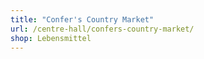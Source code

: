 ```yaml
---
title: "Confer's Country Market"
url: /centre-hall/confers-country-market/
shop: Lebensmittel
---
```

